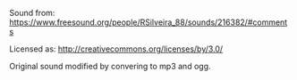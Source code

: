 Sound from:
https://www.freesound.org/people/RSilveira_88/sounds/216382/#comments

Licensed as:
http://creativecommons.org/licenses/by/3.0/

Original sound modified by convering to mp3 and ogg.

